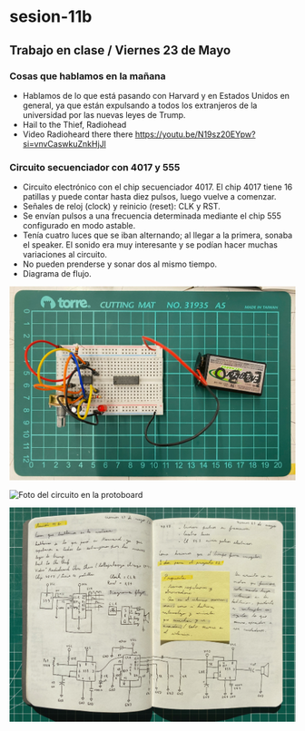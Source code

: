 # sesion-11b

## Trabajo en clase / Viernes 23 de Mayo

### Cosas que hablamos en la mañana

- Hablamos de lo que está pasando con Harvard y en Estados Unidos en general, ya que están expulsando a todos los extranjeros de la universidad por las nuevas leyes de Trump.
- Hail to the Thief, Radiohead
- Video Radioheard there there <https://youtu.be/N19sz20EYpw?si=vnvCaswkuZnkHjJl>

### Circuito secuenciador con 4017 y 555

- Circuito electrónico con el chip secuenciador 4017. El chip 4017 tiene 16 patillas y puede contar hasta diez pulsos, luego vuelve a comenzar.
- Señales de reloj (clock) y reinicio (reset): CLK y RST.
- Se envían pulsos a una frecuencia determinada mediante el chip 555 configurado en modo astable.
- Tenía cuatro luces que se iban alternando; al llegar a la primera, sonaba el speaker. El sonido era muy interesante y se podían hacer muchas variaciones al circuito.
- No pueden prenderse y sonar dos al mismo tiempo.
- Diagrama de flujo.

![Foto del circuito en la protoboard](./archivos/tme-sesion11b-circuito01.jpeg)

![Foto del circuito en la protoboard](./archivos/tme-sesion11b-circuito02.jpeg)

![Foto de los apuntes de mi bitácora](./archivos/tme-sesion11b-bitacora.jpeg)
